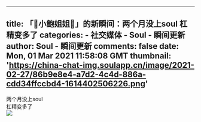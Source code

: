 
---
title: 「🎈小鲍姐姐🎈」的新瞬间：两个月没上soul
杠精变多了
categories: 
    - 社交媒体
    - Soul - 瞬间更新
author: Soul - 瞬间更新
comments: false
date: Mon, 01 Mar 2021 11:58:08 GMT
thumbnail: 'https://china-chat-img.soulapp.cn/image/2021-02-27/86b9e8e4-a7d2-4c4d-886a-cdd34ffccbd4-1614402506226.png'
---

<div>   
两个月没上soul<br>杠精变多了<br><img src="https://china-chat-img.soulapp.cn/image/2021-02-27/86b9e8e4-a7d2-4c4d-886a-cdd34ffccbd4-1614402506226.png" referrerpolicy="no-referrer">  
</div>
            